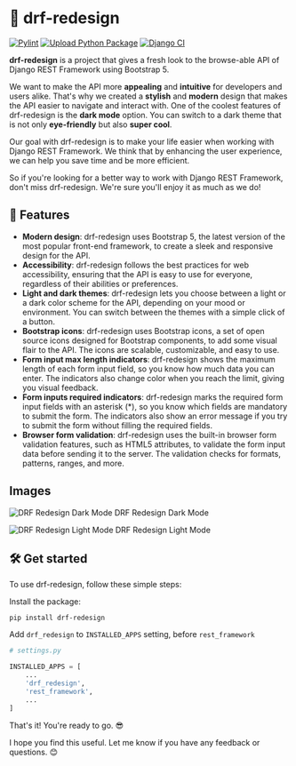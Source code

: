 # 🚀 drf-redesign

[![Pylint](https://github.com/youzarsiph/drf-redesign/actions/workflows/pylint.yml/badge.svg)](https://github.com/youzarsiph/drf-redesign/actions/workflows/pylint.yml)
[![Upload Python Package](https://github.com/youzarsiph/drf-redesign/actions/workflows/python-publish.yml/badge.svg)](https://github.com/youzarsiph/drf-redesign/actions/workflows/python-publish.yml)
[![Django CI](https://github.com/youzarsiph/drf-redesign/actions/workflows/django.yml/badge.svg)](https://github.com/youzarsiph/drf-redesign/actions/workflows/django.yml)

**drf-redesign** is a project that gives a fresh look to the browse-able API of Django REST Framework using Bootstrap 5.

We want to make the API more **appealing** and **intuitive** for developers and users alike.
That's why we created a **stylish** and **modern** design that makes the API easier to navigate and interact with.
One of the coolest features of drf-redesign is the **dark mode** option.
You can switch to a dark theme that is not only **eye-friendly** but also **super cool**.

Our goal with drf-redesign is to make your life easier when working with Django REST Framework.
We think that by enhancing the user experience, we can help you save time and be more efficient.

So if you're looking for a better way to work with Django REST Framework, don't miss drf-redesign.
We're sure you'll enjoy it as much as we do!

## 🌟 Features

- **Modern design**: drf-redesign uses Bootstrap 5, the latest version of the most popular front-end framework,
  to create a sleek and responsive design for the API.
- **Accessibility**: drf-redesign follows the best practices for web accessibility,
  ensuring that the API is easy to use for everyone, regardless of their abilities or preferences.
- **Light and dark themes**: drf-redesign lets you choose between a light or a dark color scheme for the API,
  depending on your mood or environment. You can switch between the themes with a simple click of a button.
- **Bootstrap icons**: drf-redesign uses Bootstrap icons, a set of open source icons designed for Bootstrap components,
  to add some visual flair to the API. The icons are scalable, customizable, and easy to use.
- **Form input max length indicators**: drf-redesign shows the maximum length of each form input field,
  so you know how much data you can enter. The indicators also change color when you reach the limit, giving you visual feedback.
- **Form inputs required indicators**: drf-redesign marks the required form input fields with an asterisk (*),
  so you know which fields are mandatory to submit the form. The indicators also show an error message if you try to submit the form without filling the required fields.
- **Browser form validation**: drf-redesign uses the built-in browser form validation features, such as HTML5 attributes,
  to validate the form input data before sending it to the server. The validation checks for formats, patterns, ranges, and more.

## Images

![DRF Redesign Dark Mode](assets/img/drf-redesign-dark.jpeg)
DRF Redesign Dark Mode

![DRF Redesign Light Mode](assets/img/drf-redesign-light.jpeg)
DRF Redesign Light Mode

## 🛠️ Get started

To use drf-redesign, follow these simple steps:

Install the package:

```console
pip install drf-redesign
```

Add `drf_redesign` to `INSTALLED_APPS` setting, before `rest_framework`

```python
# settings.py

INSTALLED_APPS = [
    ...
    'drf_redesign',
    'rest_framework',
    ...
]
```

That's it! You're ready to go. 😎

I hope you find this useful. Let me know if you have any feedback or questions. 😊
